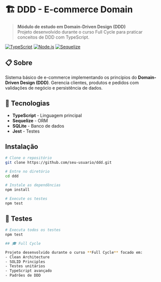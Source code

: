 # 🏗️ DDD - E-commerce Domain

> **Módulo de estudo em Domain-Driven Design (DDD)**  
> Projeto desenvolvido durante o curso Full Cycle para praticar conceitos de DDD com TypeScript.

[![TypeScript](https://img.shields.io/badge/TypeScript-007ACC?style=for-the-badge&logo=typescript&logoColor=white)](https://www.typescriptlang.org/)
[![Node.js](https://img.shields.io/badge/Node.js-43853D?style=for-the-badge&logo=node.js&logoColor=white)](https://nodejs.org/)
[![Sequelize](https://img.shields.io/badge/Sequelize-52B0E7?style=for-the-badge&logo=sequelize&logoColor=white)](https://sequelize.org/)

## 📋 Sobre

Sistema básico de e-commerce implementando os princípios do **Domain-Driven Design (DDD)**. Gerencia clientes, produtos e pedidos com validações de negócio e persistência de dados.


## 🚀 Tecnologias

- **TypeScript** - Linguagem principal
- **Sequelize** - ORM
- **SQLite** - Banco de dados
- **Jest** - Testes

##  Instalação

```bash
# Clone o repositório
git clone https://github.com/seu-usuario/ddd.git

# Entre no diretório
cd ddd

# Instale as dependências
npm install

# Execute os testes
npm test
```

## 🧪 Testes

```bash
# Executa todos os testes
npm test

## 🎓 Full Cycle

Projeto desenvolvido durante o curso **Full Cycle** focado em:
- Clean Architecture
- SOLID Principles
- Testes unitários
- TypeScript avançado
- Padrões de DDD

